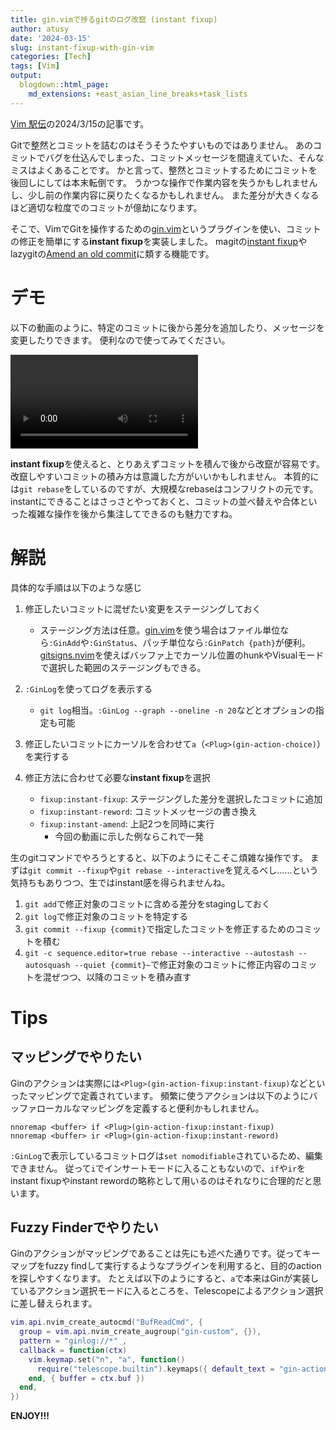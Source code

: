 ```yaml
---
title: gin.vimで捗るgitのログ改竄 (instant fixup)
author: atusy
date: '2024-03-15'
slug: instant-fixup-with-gin-vim
categories: [Tech]
tags: [Vim]
output:
  blogdown::html_page:
    md_extensions: +east_asian_line_breaks+task_lists
---
```


[Vim 駅伝](https://vim-jp.org/ekiden/)の2024/3/15の記事です。

Gitで整然とコミットを詰むのはそうそうたやすいものではありません。
あのコミットでバグを仕込んでしまった、コミットメッセージを間違えていた、そんなミスはよくあることです。
かと言って、整然とコミットするためにコミットを後回しにしては本末転倒です。
うかつな操作で作業内容を失うかもしれませんし、少し前の作業内容に戻りたくなるかもしれません。
また差分が大きくなるほど適切な粒度でのコミットが億劫になります。

そこで、VimでGitを操作するための[gin.vim](https:github.com/lambdalisue/gin.vim)というプラグインを使い、コミットの修正を簡単にする**instant fixup**を実装しました。
magitの[instant fixup](https://magit.vc/manual/magit/Initiating-a-Commit.html)やlazygitの[Amend an old commit](https://github.com/jesseduffield/lazygit?tab=readme-ov-file#amend-an-old-commit)に類する機能です。

# デモ

以下の動画のように、特定のコミットに後から差分を追加したり、メッセージを変更したりできます。
便利なので使ってみてください。

<video autoplay controls>
<source src=./video/demo.mp4>
</video>

**instant fixup**を使えると、とりあえずコミットを積んで後から改竄が容易です。
改竄しやすいコミットの積み方は意識した方がいいかもしれません。
本質的には`git rebase`をしているのですが、大規模なrebaseはコンフリクトの元です。
instantにできることはさっさとやっておくと、コミットの並べ替えや合体といった複雑な操作を後から集注してできるのも魅力ですね。

# 解説

具体的な手順は以下のような感じ

1.  修正したいコミットに混ぜたい変更をステージングしておく

    -   ステージング方法は任意。[gin.vim](https:github.com/lambdalisue/gin.vim)を使う場合はファイル単位なら`:GinAdd`や`:GinStatus`、パッチ単位なら`:GinPatch {path}`が便利。
    [gitsigns.nvim](https://github.com/lewis6991/gitsigns.nvim)を使えばバッファ上でカーソル位置のhunkやVisualモードで選択した範囲のステージングもできる。

2.  `:GinLog`を使ってログを表示する

    -   `git log`相当。`:GinLog --graph --oneline -n 20`などとオプションの指定も可能

3.  修正したいコミットにカーソルを合わせて`a`（`<Plug>(gin-action-choice)`）を実行する
4.  修正方法に合わせて必要な**instant fixup**を選択

    -   `fixup:instant-fixup`: ステージングした差分を選択したコミットに追加
    -   `fixup:instant-reword`: コミットメッセージの書き換え
    -   `fixup:instant-amend`: 上記2つを同時に実行
        -   今回の動画に示した例ならこれで一発

生のgitコマンドでやろうとすると、以下のようにそこそこ煩雑な操作です。
まずは`git commit --fixup`や`git rebase --interactive`を覚えるべし......という気持ちもありつつ、生ではinstant感を得られませんね。

1.  `git add`で修正対象のコミットに含める差分をstagingしておく
2.  `git log`で修正対象のコミットを特定する
3.  `git commit --fixup {commit}`で指定したコミットを修正するためのコミットを積む
4.  `git -c sequence.editor=true rebase --interactive --autostash --autosquash --quiet {commit}~`で修正対象のコミットに修正内容のコミットを混ぜつつ、以降のコミットを積み直す

# Tips

## マッピングでやりたい

Ginのアクションは実際には`<Plug>(gin-action-fixup:instant-fixup)`などといったマッピングで定義されています。
頻繁に使うアクションは以下のようにバッファローカルなマッピングを定義すると便利かもしれません。

``` vim
nnoremap <buffer> if <Plug>(gin-action-fixup:instant-fixup)
nnoremap <buffer> ir <Plug>(gin-action-fixup:instant-reword)
```

`:GinLog`で表示しているコミットログは`set nomodifiable`されているため、編集できません。
従って`i`でインサートモードに入ることもないので、`if`や`ir`をinstant fixupやinstant rewordの略称として用いるのはそれなりに合理的だと思います。

## Fuzzy Finderでやりたい

Ginのアクションがマッピングであることは先にも述べた通りです。従ってキーマップをfuzzy findして実行するようなプラグインを利用すると、目的のactionを探しやすくなります。
たとえば以下のようにすると、`a`で本来はGinが実装しているアクション選択モードに入るところを、Telescopeによるアクション選択に差し替えられます。

``` lua
vim.api.nvim_create_autocmd("BufReadCmd", {
  group = vim.api.nvim_create_augroup("gin-custom", {}),
  pattern = "ginlog://*" ,
  callback = function(ctx)
    vim.keymap.set("n", "a", function()
      require("telescope.builtin").keymaps({ default_text = "gin-action " })
    end, { buffer = ctx.buf })
  end,
})
```

**ENJOY!!!**
